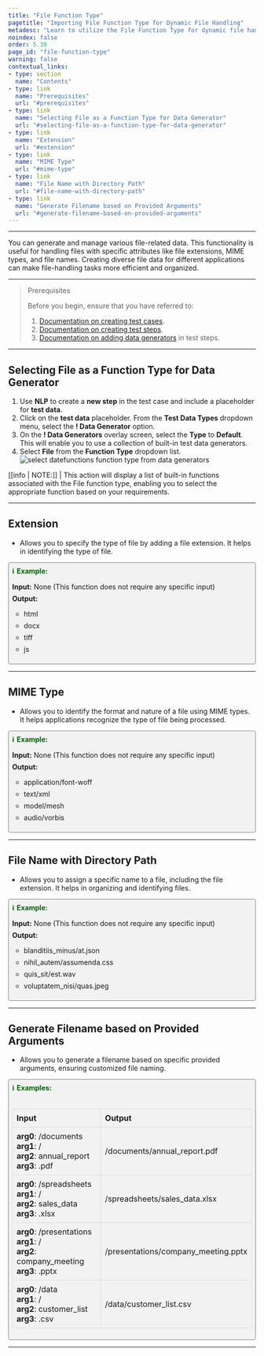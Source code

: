 ```yaml
---
title: "File Function Type"
pagetitle: "Importing File Function Type for Dynamic File Handling"
metadesc: "Learn to utilize the File Function Type for dynamic file handling in your applications to generate random file extensions, MIME types, and file names."
noindex: false
order: 5.39
page_id: "file-function-type"
warning: false
contextual_links:
- type: section
  name: "Contents"
- type: link
  name: "Prerequisites"
  url: "#prerequisites"
- type: link
  name: "Selecting File as a Function Type for Data Generator"
  url: "#selecting-file-as-a-function-type-for-data-generator"
- type: link
  name: "Extension"
  url: "#extension"  
- type: link
  name: "MIME Type"
  url: "#mime-type"
- type: link
  name: "File Name with Directory Path"
  url: "#file-name-with-directory-path"
- type: link
  name: "Generate Filename based on Provided Arguments"
  url: "#generate-filename-based-on-provided-arguments"
---
```


---

You can generate and manage various file-related data. This functionality is useful for handling files with specific attributes like file extensions, MIME types, and file names. Creating diverse file data for different applications can make file-handling tasks more efficient and organized.

---

> <p id="prerequisites">Prerequisites</p>
>
> Before you begin, ensure that you have referred to:
> 1. [Documentation on creating test cases](https://testsigma.com/docs/test-cases/manage/add-edit-delete/#create-test-case).
> 2. [Documentation on creating test steps](https://testsigma.com/docs/test-cases/create-test-steps/overview/).
> 3. [Documentation on adding data generators](https://testsigma.com/docs/test-data/types/data-generator/#add-data-generators-in-test-steps) in test steps.

---

## **Selecting File as a Function Type for Data Generator**

1. Use **NLP** to create a **new step** in the test case and include a placeholder for **test data**.
2. Click on the **test data** placeholder. From the **Test Data Types** dropdown menu, select the **! Data Generator** option.
3. On the **! Data Generators** overlay screen, select the **Type** to **Default**. This will enable you to use a collection of built-in test data generators.
4. Select **File** from the **Function Type** dropdown list. ![select datefunctions function type from data generators](https://s3.amazonaws.com/static-docs.testsigma.com/new_images/projects/applications/file_functiontype_dg.gif)

[[info | NOTE:]]
| This action will display a list of built-in functions associated with the File function type, enabling you to select the appropriate function based on your requirements.

---

## **Extension**

- Allows you to specify the type of file by adding a file extension. It helps in identifying the type of file.

<style>
  .example-container {
    border: 1px solid gray;
    border-radius: 4px;
    padding: 0.5em;
    margin: 0.5em 0;
    background-color: #f2f2f2;
  }
  .example-title {
    color: darkgreen;
    font-weight: bold;
    display: flex;
    align-items: center;
  }
  .example-title span {
    margin-right: 5px;
  }
  .example-list {
    list-style: none;
    padding: 0;
  }
  .example-list li {
    margin-bottom: 0.5em;
  }
</style>

<div class="example-container">
  <div class="example-title">
    <span>ℹ️</span>Example:
  </div>
  <ul class="example-list">
    <li><b>Input:</b> None (This function does not require any specific input)</li>
    <li><b>Output:</b></li>
    <ul>
      <li>html</li>
      <li>docx</li>
      <li>tiff</li>
      <li>js</li>
    </ul>
  </ul>
</div>

---

## **MIME Type**

- Allows you to identify the format and nature of a file using MIME types. It helps applications recognize the type of file being processed.

<style>
  .example-container {
    border: 1px solid gray;
    border-radius: 4px;
    padding: 0.5em;
    margin: 0.5em 0;
    background-color: #f2f2f2;
  }
  .example-title {
    color: darkgreen;
    font-weight: bold;
    display: flex;
    align-items: center;
  }
  .example-title span {
    margin-right: 5px;
  }
  .example-list {
    list-style: none;
    padding: 0;
  }
  .example-list li {
    margin-bottom: 0.5em;
  }
</style>

<div class="example-container">
  <div class="example-title">
    <span>ℹ️</span>Example:
  </div>
  <ul class="example-list">
    <li><b>Input:</b> None (This function does not require any specific input)</li>
    <li><b>Output:</b></li>
    <ul>
      <li>application/font-woff</li>
      <li>text/xml</li>
      <li>model/mesh</li>
      <li>audio/vorbis</li>
    </ul>
  </ul>
</div>

---

## **File Name with Directory Path**

- Allows you to assign a specific name to a file, including the file extension. It helps in organizing and identifying files.

<style>
  .example-container {
    border: 1px solid gray;
    border-radius: 4px;
    padding: 0.5em;
    margin: 0.5em 0;
    background-color: #f2f2f2;
  }
  .example-title {
    color: darkgreen;
    font-weight: bold;
    display: flex;
    align-items: center;
  }
  .example-title span {
    margin-right: 5px;
  }
  .example-list {
    list-style: none;
    padding: 0;
  }
  .example-list li {
    margin-bottom: 0.5em;
  }
</style>

<div class="example-container">
  <div class="example-title">
    <span>ℹ️</span>Example:
  </div>
  <ul class="example-list">
    <li><b>Input:</b> None (This function does not require any specific input)</li>
    <li><b>Output:</b></li>
    <ul>
      <li>blanditiis_minus/at.json</li>
      <li>nihil_autem/assumenda.css</li>
      <li>quis_sit/est.wav</li>
      <li>voluptatem_nisi/quas.jpeg</li>
    </ul>
  </ul>
</div>

---

## **Generate Filename based on Provided Arguments**

- Allows you to generate a filename based on specific provided arguments, ensuring customized file naming. 

<style>
  .example-container {
    border: 1px solid gray;
    border-radius: 4px;
    padding: 0.5em;
    margin: 0.5em 0;
    background-color: #f2f2f2;
  }
  .example-title {
    color: darkgreen;
    font-weight: bold;
    display: flex;
    align-items: center;
  }
  .example-title span {
    margin-right: 5px;
  }
  .example-list {
    list-style: none;
    padding: 0;
  }
  .example-list li {
    margin-bottom: 0.5em;
  }
  table {
    border-collapse: collapse;
    width: 100%;
  }
  th, td {
    border: 1px solid #ddd;
    padding: 8px;
    text-align: left;
  }
  th {
    background-color: #f2f2f2;
  }
</style>
<div class="example-container">
  <div class="example-title">
    <span>ℹ️</span>Examples:
  </div><br>
  <table>
    <thead>
      <tr>
        <th>Input</th>
        <th>Output</th>
      </tr>
    </thead>
    <tbody>
      <tr>
        <td><b>arg0</b>: /documents<br><b>arg1</b>: /<br><b>arg2</b>: annual_report<br><b>arg3</b>: .pdf</td>
        <td>/documents/annual_report.pdf</td>
      </tr>
      <tr>
        <td><b>arg0</b>: /spreadsheets<br><b>arg1</b>: /<br><b>arg2</b>: sales_data<br><b>arg3</b>: .xlsx</td>
        <td>/spreadsheets/sales_data.xlsx</td>
      </tr>
      <tr>
        <td><b>arg0</b>: /presentations<br><b>arg1</b>: /<br><b>arg2</b>: company_meeting<br><b>arg3</b>: .pptx </td>
        <td> /presentations/company_meeting.pptx</td>
      </tr>
      <tr>
        <td><b>arg0</b>: /data<br><b>arg1</b>: /<br><b>arg2</b>: customer_list<br><b>arg3</b>: .csv</td>
        <td>/data/customer_list.csv</td>
      </tr>
    </tbody>
  </table>
</div>



---


